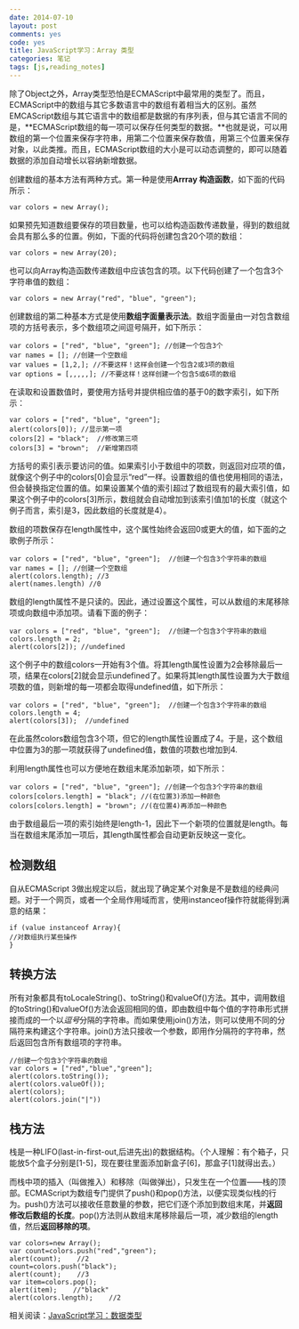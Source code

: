 ```yaml
---
date: 2014-07-10
layout: post
comments: yes
code: yes
title: JavaScript学习：Array 类型
categories: 笔记
tags: [js,reading_notes]
---
```


除了Object之外，Array类型恐怕是ECMAScript中最常用的类型了。而且，ECMAScript中的数组与其它多数语言中的数组有着相当大的区别。虽然EMCAScript数组与其它语言中的数组都是数据的有序列表，但与其它语言不同的是，**ECMAScript数组的每一项可以保存任何类型的数据。**也就是说，可以用数组的第一个位置来保存字符串，用第二个位置来保存数值，用第三个位置来保存对象，以此类推。而且，ECMAScript数组的大小是可以动态调整的，即可以随着数据的添加自动增长以容纳新增数据。

创建数组的基本方法有两种方式。第一种是使用**Arrray 构造函数**，如下面的代码所示：

    var colors = new Array();

如果预先知道数组要保存的项目数量，也可以给构造函数传递数量，得到的数组就会具有那么多的位置。例如，下面的代码将创建包含20个项的数组：

    var colors = new Array(20);

也可以向Array构造函数传递数组中应该包含的项。以下代码创建了一个包含3个字符串值的数组：

    var colors = new Array("red", "blue", "green");

创建数组的第二种基本方式是使用**数组字面量表示法**。数组字面量由一对包含数组项的方括号表示，多个数组项之间逗号隔开，如下所示：

    var colors = ["red", "blue", "green"]; //创建一个包含3个
    var names = []; //创建一个空数组
    var values = [1,2,]; //不要这样！这样会创建一个包含2或3项的数组
    var options = [,,,,,]; //不要这样！这样创建一个包含5或6项的数组

在读取和设置数值时，要使用方括号并提供相应值的基于0的数字索引，如下所示：

    var colors = ["red", "blue", "green"];
    alert(colors[0]); //显示第一项
    colors[2] = "black";  //修改第三项
    colors[3] = "brown";  //新增第四项

方括号的索引表示要访问的值。如果索引小于数组中的项数，则返回对应项的值，就像这个例子中的colors[0]会显示“red”一样。设置数组的值也使用相同的语法，但会替换指定位置的值。如果设置某个值的索引超过了数组现有的最大索引值，如果这个例子中的colors[3]所示，数组就会自动增加到该索引值加1的长度（就这个例子而言，索引是3，因此数组的长度就是4）。

数组的项数保存在length属性中，这个属性始终会返回0或更大的值，如下面的之歌例子所示：

    var colors = ["red", "blue", "green"];  //创建一个包含3个字符串的数组
    var names = []; //创建一个空数组
    alert(colors.length); //3
    alert(names.length) //0

数组的length属性不是只读的。因此，通过设置这个属性，可以从数组的末尾移除项或向数组中添加项。请看下面的例子：

    var colors = ["red", "blue", "green"];  //创建一个包含3个字符串的数组
    colors.length = 2;
    alert(colors[2]); //undefined

这个例子中的数组colors一开始有3个值。将其length属性设置为2会移除最后一项，结果在colors[2]就会显示undefined了。如果将其length属性设置为大于数组项数的值，则新增的每一项都会取得undefined值，如下所示：

    var colors = ["red", "blue", "green"];  //创建一个包含3个字符串的数组
    colors.length = 4;
    alert(colors[3]);  //undefined

在此虽然colors数组包含3个项，但它的length属性设置成了4。于是，这个数组中位置为3的那一项就获得了undefined值，数值的项数也增加到4.

利用length属性也可以方便地在数组末尾添加新项，如下所示：

    var colors = ["red", "blue", "green"]; //创建一个包含3个字符串的数组
    colors[colors.length] = "black"; //(在位置3)添加一种颜色
    colors[colors.length] = "brown"; //(在位置4)再添加一种颜色

由于数组最后一项的索引始终是length-1，因此下一个新项的位置就是length。每当在数组末尾添加一项后，其length属性都会自动更新反映这一变化。

## 检测数组

自从ECMAScript 3做出规定以后，就出现了确定某个对象是不是数组的经典问题。对于一个网页，或者一个全局作用域而言，使用instanceof操作符就能得到满意的结果：

    if (value instanceof Array){
    //对数组执行某些操作
    }

## 转换方法

所有对象都具有toLocaleString()、toString()和valueOf()方法。其中，调用数组的toString()和valueOf()方法会返回相同的值，即由数组中每个值的字符串形式拼接而成的一个以*逗号*分隔的字符串。而如果使用join()方法，则可以使用不同的分隔符来构建这个字符串。join()方法只接收一个参数，即用作分隔符的字符串，然后返回包含所有数组项的字符串。

    //创建一个包含3个字符串的数组
    var colors = ["red","blue","green"];
    alert(colors.toString());
    alert(colors.valueOf());
    alert(colors);
    alert(colors.join("|"))

## 栈方法

栈是一种LIFO(last-in-first-out,后进先出)的数据结构。（个人理解：有个箱子，只能放5个盒子分别是[1-5]，现在要往里面添加新盒子[6]，那盒子[1]就得出去。）

而栈中项的插入（叫做推入）和移除（叫做弹出），只发生在一个位置——栈的顶部。ECMAScript为数组专门提供了push()和pop()方法，以便实现类似栈的行为。push()方法可以接收任意数量的参数，把它们逐个添加到数组末尾，并**返回修改后数组的长度**。pop()方法则从数组末尾移除最后一项，减少数组的length值，然后**返回移除的项**。

    var colors=new Array();
    var count=colors.push("red","green");
    alert(count);    //2
    count=colors.push("black"); 
    alert(count);    //3
    var item=colors.pop();
    alert(item);    //"black"
    alert(colors.length);    //2


相关阅读：[JavaScript学习：数据类型](http://git.wangdaodao.com/2014-07-02/js-study-0004.html)

